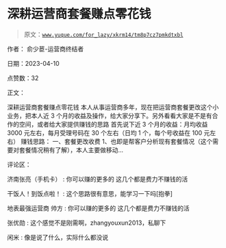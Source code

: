 # 深耕运营商套餐赚点零花钱

> 原文：[`www.yuque.com/for_lazy/xkrm14/tm8p7cz7pmkdtxbl`](https://www.yuque.com/for_lazy/xkrm14/tm8p7cz7pmkdtxbl)

作者： 俞少茞-运营商终结者

日期：2023-04-10

点赞数：32

正文：

深耕运营商套餐赚点零花钱 本人从事运营商多年，现在把运营商套餐更改这个小业务，把本人近 3 个月的收益及操作，给大家分享下。另外看看大家是不是有合作的空间，或者给大家提供赚钱的思路 首先说下近 3 个月的收益：月均收益 3000 元左右，每月受理号码在 30 个左右（日均 1 个，每个号收益在 100 元左右） 赚钱思路： 一、套餐更改收费 1、也即是帮客户分析现有套餐情况（这个需要对套餐情况稍有了解），本人主要做移动...

评论区：

济南张亮（手机卡） : 你可以赚的更多的 这几个都是费力不赚钱的活

干饭人！到饭点啦！ : 这个思路很有意思，能学习一下吗[抱拳]

地表最强运营商 帅方 : 你可以赚的更多的 这几个都是费力不赚钱的活

张优勋 : 这个感觉不是刚需啊，zhangyouxun2013，私聊下

闲米 : 像是说了什么，实际什么都没说



